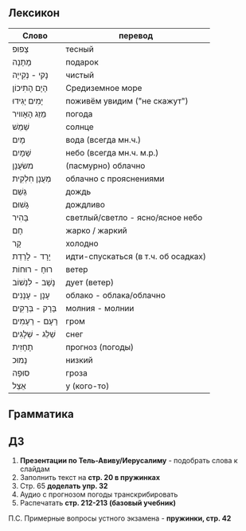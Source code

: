 
## Лексикон

Слово|перевод
|---|---|
צָפוּפ|тесный
מָתָנָה|подарок
נָקי - נְקִייָה|чистый
הָיָם הָתִיכוֹן|Средиземное море
יָמִים יָגִידוּ|поживём увидим ("не скажут")
מֵזֵג הָאָוויר|погода
שֵׁמֵשׁ|солнце
מָיִם|вода (всегда мн.ч.)
שָׁמָיִם|небо (всегда мн.ч. м.р.)
משׂעֻנָן| (пасмурно) облачно
מְעֻנָן חִלְקִית|облачно с прояснениями
גֵשֵׁם|дождь
גָשׁוּם|дождливо
בָּהִיר|светлый/светло - ясно/ясное небо
חָם|жарко / жаркий
קָר|холодно
יָרָד - לָרֵדֵת|идти-спускаться (в т.ч. об осадках)
 רוּחָ - רוּחוֹת|ветер
 נָשָׁב - לִנְשׁוֹב|дует (ветер)
 עָנָן - עָנָנִים|облако - облака/облачно
 בָּרָק - בְּרָקִים|молния - молнии
 רָעָם - רֵעָמִים|гром
 שֵׁלֵג - שְׁלָגִים|снег
 תָחָזִית|прогноз (погоды)
 נָמוּכ|низкий
 סוּפָה|гроза
 אֵצֵל|у (кого-то)

## Грамматика



## ДЗ

1. **Презентации по Тель-Авиву/Иерусалиму** - подобрать слова к слайдам
2. Заполнить текст на **стр. 20 в пружинках**
3. Стр. 65 **доделать упр. 32**
4. Аудио с прогнозом погоды транскрибировать
5. Распечатать **стр. 212-213 (базовый учебник)**

П.С. Примерные вопросы устного экзамена - **пружинки, стр. 42**
